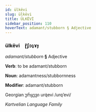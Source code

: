 ```yaml
---
id: ülkëvi
slug: ülkëvi
title: ÜLKËVİ
sidebar_position: 110
hoverText: adamant/stubborn § Adjective
---
```


### ülkëvi&emsp;<span kind="abugida">ɽ͊ʄɔʇɤɟ</span>

*adamant/stubborn* **§** Adjective

**Verb**: to be adamant/stubborn

**Noun**: adamantness/stubbornness

**Modifier**: adamant/stubborn

Georgian ურყევი urq̇evi /urqʼevi/

*Kartvelian Language Family*
